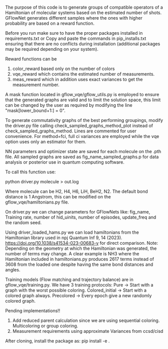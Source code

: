 The purpose of this code is to generate groups of compatible operators of a Hamiltonian of molecular systems based on the estimated number of shots.
GFlowNet generates different samples where the ones with higher probability are based on a reward function.

Before you run make sure to have the proper packages installed in requirements.txt 
or
Copy and paste the commands in pip_installs.txt ensuring that there are no conflicts during installation (additional packages may be required depending on your system).

Reward functions can be
1) color_reward based only on the number of colors 
2) vqe_reward which contains the estimated number of measurements.
3) meas_reward which in addition uses exact variances to get the measurement number.

A mask function located in gflow_vqe/gflow_utils.py is employed to ensure that the generated graphs are valid and to limit the solution space, this limit can be changed by the user as required by modifying the line "mask[lower_bound+1:] = 0". 

To generate commutativity graphs of the best performing groupings, modify the driver.py file calling 
check_sampled_graphs_method_plot instead of check_sampled_graphs_method. Lines are commented for user convenience. For method=fci, full ci variances are employed while the vqe option uses only an estimator for them.

NN parameters and optimizer state are saved for each molecule on the .pth file.
All sampled graphs are saved as fig_name_sampled_graphs.p for data analysis or posterior use in quantum computing software.

To call this function use:

python driver.py molecule > out.log

Where molecule can be H2, H4, H6, LiH, BeH2, N2. The default bond distance is 1 Angstrom, this can be modified on the gflow_vqe/hamiltonians.py file. 

On driver.py we can change parameters for GFlowNets like:
fig_name, Training rate, number of hid_uinits, number of episodes, update_freq and the random seed.

Using driver_loaded_hams.py we can load hamiltonians from the Hamiltonian library used in npj Quantum Inf 9, 14 (2023). https://doi.org/10.1038/s41534-023-00683-y for direct comparison. Note: Depending on the geometry at which the Hamiltonian was generated, the number of terms may change. A clear example is NH3 where the Hamiltonian included in hamiltonians.py produces 2617 terms instead of 3608 from the loaded one despite having the same bond distances and angles.

Training models (Flow matching and trajectory balance) are in gflow_vqe/training.py. 
We have 3 training protocols:
Pure -> Start with a graph with the worst possible coloring.
Colored_initial -> Start with a colored graph always.
Precolored -> Every epoch give a new randomly colored graph. 

Pending implementations!!

1) Add reduced parent calculation since we are using sequential coloring. Multicoloring or group coloring.
2) Measurement requirements using approximate Variances from ccsd/cisd

After cloning, install the package as:
pip install -e .
